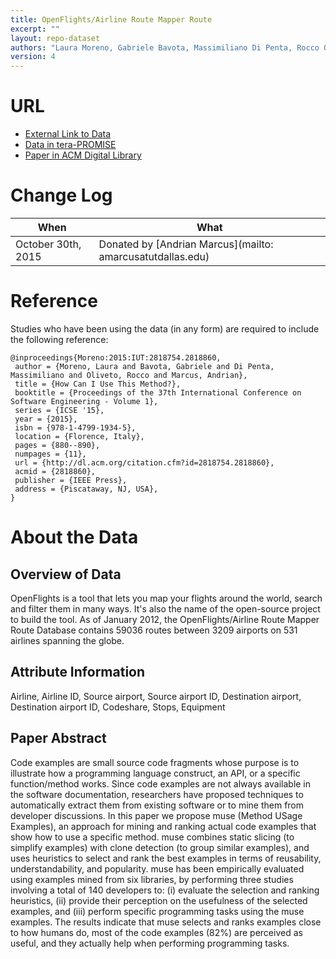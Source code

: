 ```yaml
---
title: OpenFlights/Airline Route Mapper Route
excerpt: ""
layout: repo-dataset
authors: "Laura Moreno, Gabriele Bavota, Massimiliano Di Penta, Rocco Oliveto, Andrian Marcus"
version: 4
---
```


# URL
* [External Link to Data](http://openflights.org/data.html)
* [Data in tera-PROMISE](https://terapromise.csc.ncsu.edu/!/#repo/view/head/other/openflights)
* [Paper in ACM Digital Library](http://dl.acm.org/citation.cfm?id=2818860#abstract)

# Change Log

When | What
---- | ----
October 30th, 2015 | Donated by [Andrian Marcus](mailto: amarcusatutdallas.edu)

# Reference

Studies who have been using the data (in any form) are required to include the following reference:

```
@inproceedings{Moreno:2015:IUT:2818754.2818860,
 author = {Moreno, Laura and Bavota, Gabriele and Di Penta, Massimiliano and Oliveto, Rocco and Marcus, Andrian},
 title = {How Can I Use This Method?},
 booktitle = {Proceedings of the 37th International Conference on Software Engineering - Volume 1},
 series = {ICSE '15},
 year = {2015},
 isbn = {978-1-4799-1934-5},
 location = {Florence, Italy},
 pages = {880--890},
 numpages = {11},
 url = {http://dl.acm.org/citation.cfm?id=2818754.2818860},
 acmid = {2818860},
 publisher = {IEEE Press},
 address = {Piscataway, NJ, USA},
}
```

# About the Data

## Overview of Data

OpenFlights is a tool that lets you map your flights around the world, search and filter them in many ways. It's also the name of the open-source project to build the tool. As of January 2012, the OpenFlights/Airline Route Mapper Route Database contains 59036 routes between 3209 airports on 531 airlines spanning the globe.

## Attribute Information

Airline, Airline ID, Source airport, Source airport ID, Destination airport, Destination airport ID, Codeshare, Stops, Equipment

## Paper Abstract

Code examples are small source code fragments whose purpose is to illustrate how a programming language construct, an API, or a specific function/method works. Since code examples are not always available in the software documentation, researchers have proposed techniques to automatically extract them from existing software or to mine them from developer discussions. In this paper we propose muse (Method USage Examples), an approach for mining and ranking actual code examples that show how to use a specific method. muse combines static slicing (to simplify examples) with clone detection (to group similar examples), and uses heuristics to select and rank the best examples in terms of reusability, understandability, and popularity. muse has been empirically evaluated using examples mined from six libraries, by performing three studies involving a total of 140 developers to: (i) evaluate the selection and ranking heuristics, (ii) provide their perception on the usefulness of the selected examples, and (iii) perform specific programming tasks using the muse examples. The results indicate that muse selects and ranks examples close to how humans do, most of the code examples (82%) are perceived as useful, and they actually help when performing programming tasks.
